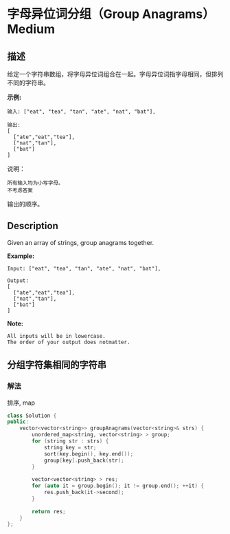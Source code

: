 # 字母异位词分组（Group Anagrams）Medium
## 描述
给定一个字符串数组，将字母异位词组合在一起。字母异位词指字母相同，但排列不同的字符串。

**示例:**
```
输入: ["eat", "tea", "tan", "ate", "nat", "bat"],

输出:
[
  ["ate","eat","tea"],
  ["nat","tan"],
  ["bat"]
]
```

说明：


	所有输入均为小写字母。
	不考虑答案
输出的顺序。

## Description
Given an array of strings, group anagrams together.

**Example:**
```
Input: ["eat", "tea", "tan", "ate", "nat", "bat"],

Output:
[
  ["ate","eat","tea"],
  ["nat","tan"],
  ["bat"]
]
```
**Note:**



	All inputs will be in lowercase.
	The order of your output does notmatter.



## 分组字符集相同的字符串
### 解法
排序, map
```c++
class Solution {
public:
    vector<vector<string>> groupAnagrams(vector<string>& strs) {
        unordered_map<string, vector<string> > group;
        for (string str : strs) {
            string key = str;
            sort(key.begin(), key.end());
            group[key].push_back(str);
        }
        
        vector<vector<string> > res;
        for (auto it = group.begin(); it != group.end(); ++it) {
            res.push_back(it->second);
        }
        
        return res;
    }
};
```